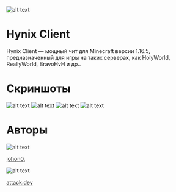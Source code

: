 <img alt="alt text" src="https://i.imgur.com/MxqtPZJ.png"/>

# Hynix Client

Hynix Client — мощный чит для Minecraft версии 1.16.5, предназначенный для игры на таких серверах, как HolyWorld, ReallyWorld, BravoHvH и др.. 

# Скриншоты

<img alt="alt text" src="https://i.postimg.cc/x11nkLJj/photo-1-2025-05-06-23-41-02.jpg"/>

<img alt="alt text" src="https://i.postimg.cc/tCyXjK9x/photo-2-2025-05-06-23-41-02.jpg"/>

<img alt="alt text" src="https://i.postimg.cc/Gmgrv9GF/photo-3-2025-05-06-23-41-02.jpg"/>

<img alt="alt text" src="https://i.postimg.cc/Wbnsb54f/photo-4-2025-05-06-23-41-02.jpg"/>

# Авторы
<img alt="alt text" src="https://avatars.githubusercontent.com/u/104732741?v=4"/>

[johon0](https://github.com/JohON0),

<img alt="alt text" src="https://avatars.githubusercontent.com/u/191154062?v=4"/>

[attack.dev](https://github.com/attackdevv)
